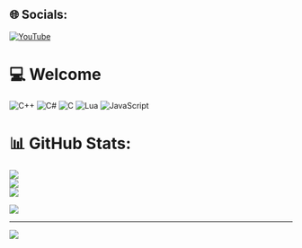 
## 🌐 Socials:
[![YouTube](https://img.shields.io/badge/YouTube-%23FF0000.svg?logo=YouTube&logoColor=white)](https://youtube.com/@UCUwbK7jxpX3olIxpZTzafkg) 

# 💻 Welcome
![C++](https://img.shields.io/badge/c++-%2300599C.svg?style=for-the-badge&logo=c%2B%2B&logoColor=white) ![C#](https://img.shields.io/badge/c%23-%23239120.svg?style=for-the-badge&logo=c-sharp&logoColor=white) ![C](https://img.shields.io/badge/c-%2300599C.svg?style=for-the-badge&logo=c&logoColor=white) ![Lua](https://img.shields.io/badge/lua-%232C2D72.svg?style=for-the-badge&logo=lua&logoColor=white) ![JavaScript](https://img.shields.io/badge/javascript-%23323330.svg?style=for-the-badge&logo=javascript&logoColor=%23F7DF1E)
# 📊 GitHub Stats:
![](https://github-readme-stats.vercel.app/api?username=CertifiedClown&theme=great-gatsby&hide_border=false&include_all_commits=true&count_private=true)<br/>
![](https://github-readme-streak-stats.herokuapp.com/?user=CertifiedClown&theme=great-gatsby&hide_border=false)<br/>
![](https://github-readme-stats.vercel.app/api/top-langs/?username=CertifiedClown&theme=great-gatsby&hide_border=false&include_all_commits=true&count_private=true&layout=compact)

![](https://quotes-github-readme.vercel.app/api?type=horizontal&theme=radical)

---
[![](https://visitcount.itsvg.in/api?id=CertifiedClown&icon=2&color=8)](https://visitcount.itsvg.in)

<!-- Proudly created with GPRM ( https://gprm.itsvg.in ) -->
